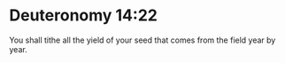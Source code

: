 # Deuteronomy 14:22

You shall tithe all the yield of your seed that comes from the field year by year.
